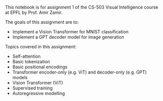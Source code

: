 This notebook is for assignment 1 of the CS-503 Visual Intelligence course at EPFL by Prof. Amir Zamir.

The goals of this assignment are to:
- Implement a Vision Transformer for MNIST classification
- Implement a GPT decoder model for image generation

Topics covered in this assignment:

- Self-attention
- Basic tokenization
- Basic positional encodings
- Transformer encoder-only (e.g. ViT) and decoder-only (e.g. GPT) models
- Vision Transformer (ViT)
- Supervised training
- Autoregressive modelling